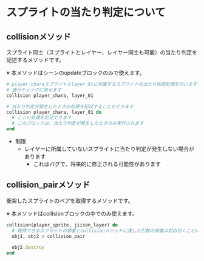 # スプライトの当たり判定について

## collisionメソッド

スプライト同士（スプライトとレイヤー、レイヤー同士も可能）の当たり判定を記述するメソッドです。

※ 本メソッドはシーンのupdateブロックのみで使えます。

```ruby
# player_charaスプライトとlayer_01に所属するスプライトの当たり判定処理を行います
# 通行チェックに使えます
collision player_chara, layer_01

# 当たり判定が発生したときの処理を記述することもできます
collision player_chara, layer_01 do
  # ここに処理を記述できます
  # このブロックは、当たり判定が発生したときのみ実行されます
end
```

* 制限
  * レイヤーに所属していないスプライトに当たり判定が発生しない場合があります
    * これはバグで、将来的に修正される可能性があります

## collision_pairメソッド

衝突したスプライトのペアを取得するメソッドです。

※ 本メソッドはcollisionブロックの中でのみ使えます。

```ruby
collision(player_sprite, jiisan_layer) do
  # 取得できるスプライトの順番とcollisionメソッドに渡した引数の順番は対応付くことに注意してください
  obj1, obj2 = collision_pair
  
  obj2.destroy
end
```
